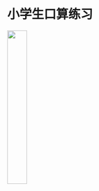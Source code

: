 # 小学生口算练习


<div>
<img src="https://raw.githubusercontent.com/JackieZheng/xxks.Jackie.wApp/master/pages/images/demo.png" width="30%">
</div>
